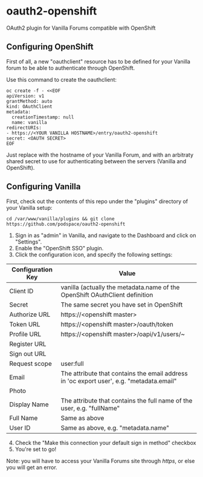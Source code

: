 # oauth2-openshift
OAuth2 plugin for Vanilla Forums compatible with OpenShift

## Configuring OpenShift

First of all, a new "oauthclient" resource has to be defined for your Vanilla forum
to be able to authenticate through OpenShift.

Use this command to create the oauthclient:
````
oc create -f - <<EOF
apiVersion: v1
grantMethod: auto
kind: OAuthClient
metadata:
  creationTimestamp: null
  name: vanilla
redirectURIs:
- https://<YOUR VANILLA HOSTNAME>/entry/oauth2-openshift
secret: <OAUTH SECRET>
EOF
````

Just replace <YOUR VANILLA HOSTNAME> with the hostname of your Vanilla Forum, and <OAUTH SECRET> with an
arbitraty shared secret to use for authenticating between the servers (Vanilla and OpenShift).

## Configuring Vanilla

First, check out the contents of this repo under the "plugins" directory of your Vanilla setup:

````
cd /var/www/vanilla/plugins && git clone https://github.com/podspace/oauth2-openshift
````

1. Sign in as "admin" in Vanilla, and navigate to the Dashboard and click on "Settings".
2. Enable the "OpenShift SSO" plugin.
3. Click the configuration icon, and specify the following settings:

| Configuration Key | Value                                                                       |
| ----------------- | --------------------------------------------------------------------------- |
| Client ID         | vanilla (actually the metadata.name of the OpenShift OAuthClient definition |
| Secret            | The same secret you have set in OpenShift                                   |
| Authorize URL     | https://\<openshift master\>                                                  |
| Token URL         | https://\<openshift master\>/oauth/token                                      |
| Profile URL       | https://\<openshift master\>/oapi/v1/users/~                                  |
| Register URL      |                                                                             |
| Sign out URL      |                                                                             |
| Request scope     | user:full                                                                   |
| Email             | The attribute that contains the email address in 'oc export user', e.g. "metadata.email" |
| Photo             |                                                                             |
| Display Name      | The attribute that contains the full name of the user, e.g. "fullName"      |
| Full Name         | Same as above                                                               |
| User ID           | Same as above, e.g. "metadata.name"                                         |

4. Check the "Make this connection your default sign in method" checkbox
5. You're set to go!

Note: you will have to access your Vanilla Forums site through *https*, or else you will get an error.
